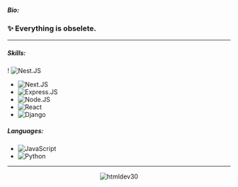 ##### Bio: 
### ✨ Everything is obselete.
--- 

##### Skills:
!   ![Nest.JS](https://img.shields.io/badge/-Nest.JS-black?style=flat-square&logo=Nest.JS) 
-   ![Next.JS](https://img.shields.io/badge/-Next.JS-black?style=flat-square&logo=Next.JS) 
-   ![Express.JS](https://img.shields.io/badge/-Express.JS-black?style=flat-square&logo=Express.JS) 
-   ![Node.JS](https://img.shields.io/badge/-Node.JS-black?style=flat-square&logo=Node.js) 
-   ![React](https://img.shields.io/badge/-React-black?style=flat-square&logo=react)
-   ![Django](https://img.shields.io/badge/-Django-black?style=flat-square&logo=Django)


##### Languages: 
-   ![JavaScript](https://img.shields.io/badge/-JavaScript-black?style=flat-square&logo=javascript)
-   ![Python](https://img.shields.io/badge/-Python-black?style=flat-square&logo=Python)

---
<p align="center"> <img src="https://github-readme-stats.vercel.app/api?username=htmldev30&show_icons=true&theme=dark" alt="htmldev30" /> 
  

